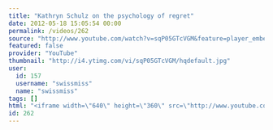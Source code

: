 ```yaml
---
title: "Kathryn Schulz on the psychology of regret"
date: 2012-05-18 15:05:54 00:00
permalink: /videos/262
source: "http://www.youtube.com/watch?v=sqP05GTcVGM&feature=player_embedded"
featured: false
provider: "YouTube"
thumbnail: "http://i4.ytimg.com/vi/sqP05GTcVGM/hqdefault.jpg"
user:
  id: 157
  username: "swissmiss"
  name: "swissmiss"
tags: []
html: "<iframe width=\"640\" height=\"360\" src=\"http://www.youtube.com/embed/sqP05GTcVGM?wmode=transparent&fs=1&feature=oembed\" frameborder=\"0\" allowfullscreen></iframe>"
id: 262
---
```


